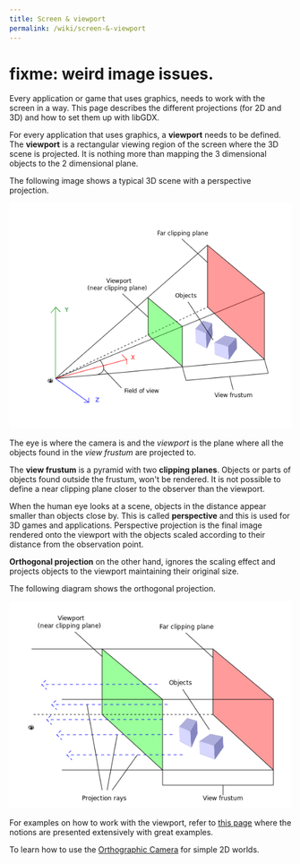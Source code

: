 ```yaml
---
title: Screen & viewport
permalink: /wiki/screen-&-viewport
---
```

# fixme: weird image issues.

Every application or game that uses graphics, needs to work with the screen in a way. This page describes the different projections (for 2D and 3D) and how to set them up with libGDX.

For every application that uses graphics, a **viewport** needs to be defined. The **viewport** is a rectangular viewing region of the screen where the 3D scene is projected. It is nothing more than mapping the 3 dimensional objects to the 2 dimensional plane. 

The following image shows a typical 3D scene with a perspective projection.

![images/screen-and-viewport1.png](/assets/wiki/images/screen-and-viewport1.png)

The eye is where the camera is and the *viewport* is the plane where all the objects found in the *view frustum* are projected to.

The **view frustum** is a pyramid with two **clipping planes**. Objects or parts of objects found outside the frustum, won't be rendered.
It is not possible to define a near clipping plane closer to the observer than the viewport.

When the human eye looks at a scene, objects in the distance appear smaller than objects close by. This is called **perspective** and this is used for 3D games and applications. Perspective projection is the final image rendered onto the viewport with the objects scaled according to their distance from the observation point.

**Orthogonal projection** on the other hand, ignores the scaling effect and projects objects to the viewport maintaining their original size.

The following diagram shows the orthogonal projection.

![images/screen-and-viewport2.png](/assets/wiki/images/screen-and-viewport2.png)

For examples on how to work with the viewport, refer to [this page](/wiki/projection,-viewport,-&-camera) where the notions are presented extensively with great examples.

To learn how to use the [Orthographic Camera](/wiki/orthographic-camera) for simple 2D worlds.
